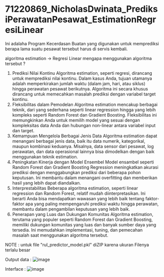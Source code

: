 # 71220869_NicholasDwinata_PrediksiPerawatanPesawat_EstimationRegresiLinear

Ini adalaha Program Kecerdasan Buatan yang digunakan untuk memprediksi berapa lama suatu pesawat tersebut harus di servis kembali.

algoritma estimation -> Regresi Linear
mengapa menggunakan algoritma tersebut ? 
1. Prediksi Nilai Kontinu
Algoritma estimation, seperti regresi, dirancang untuk memprediksi nilai kontinu. Dalam kasus Anda, tujuan utamanya adalah memperkirakan jumlah waktu (dalam jam, hari, atau siklus) hingga perawatan pesawat berikutnya. Algoritma ini secara khusus dirancang untuk memecahkan masalah prediksi dengan variabel target kontinu.
2. Fleksibilitas dalam Pemodelan
Algoritma estimation mencakup berbagai teknik, dari yang sederhana seperti linear regression hingga yang lebih kompleks seperti Random Forest dan Gradient Boosting. Fleksibilitas ini memungkinkan Anda untuk memilih model yang sesuai dengan kompleksitas data Anda dan hubungan non-linear antara variabel input dan target.
3. Kemampuan Mengelola Berbagai Jenis Data
Algoritma estimation dapat menangani berbagai jenis data, baik itu data numerik, kategorikal, maupun kombinasi keduanya. Misalnya, data sensor dari pesawat, log perawatan, dan data operasional lainnya bisa dimodelkan dengan baik menggunakan teknik estimation.
4. Peningkatan Kinerja dengan Model Ensembel
Model ensambel seperti Random Forest dan Gradient Boosting Regression meningkatkan akurasi prediksi dengan menggabungkan prediksi dari beberapa pohon keputusan. Ini membantu dalam menangani overfitting dan memberikan hasil yang lebih dapat diandalkan.
5. Interprestabilitas
Beberapa algoritma estimation, seperti linear regression dan Random Forest, relatif mudah diinterpretasikan. Ini berarti Anda bisa mendapatkan wawasan yang lebih baik tentang faktor-faktor apa yang paling mempengaruhi prediksi waktu hingga perawatan, membantu dalam pengambilan keputusan yang lebih baik.
6. Penerapan yang Luas dan Dukungan Komunitas
Algoritma estimation, terutama yang populer seperti Random Forest dan Gradient Boosting, memiliki dukungan komunitas yang luas dan banyak sumber daya yang tersedia. Ini memudahkan implementasi, tuning, dan pemecahan masalah saat menggunakan algoritma tersebut.


NOTE : untuk file "rul_predictor_model.pkl" diZIP karena ukuran Filenya terlalu besar


Output data : 
![image](https://github.com/Nicholandn22/71220869_NicholasDwinata_PrediksiPerawatanPesawat_EstimationRegresiLinear/assets/117884361/98b93a2e-20bc-4156-9578-13ef2837002e)


Interface : 
![image](https://github.com/Nicholandn22/71220869_NicholasDwinata_PrediksiPerawatanPesawat_EstimationRegresiLinear/assets/117884361/246f8a4b-f1b5-41e5-9107-03914a844fed)

